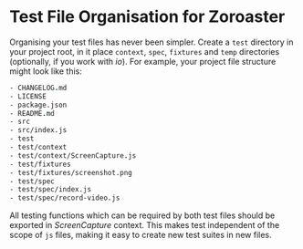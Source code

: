 # Test File Organisation for Zoroaster

Organising your test files has never been simpler. Create a `test` directory in your project root,
in it place `context`, `spec`, `fixtures` and `temp` directories (optionally, if you work with
_io_). For example, your project file structure might look like this:

```fs
- CHANGELOG.md
- LICENSE
- package.json
- README.md
- src
- src/index.js
- test
- test/context
- test/context/ScreenCapture.js
- test/fixtures
- test/fixtures/screenshot.png
- test/spec
- test/spec/index.js
- test/spec/record-video.js
```

All testing functions which can be required by both test files should be exported in _ScreenCapture_
context. This makes test independent of the scope of `js` files, making it easy to create new
test suites in new files.

